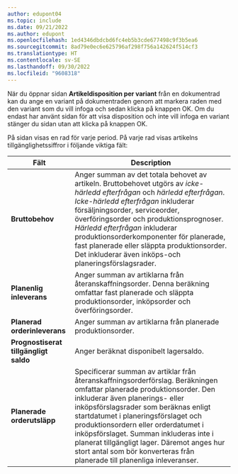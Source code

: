 ```yaml
---
author: edupont04
ms.topic: include
ms.date: 09/21/2022
ms.author: edupont
ms.openlocfilehash: 1ed4346dbdcbd6fc4eb5b3cde677498c9f3b5ea6
ms.sourcegitcommit: 8ad79e0ec6e625796af298f756a142624f514cf3
ms.translationtype: HT
ms.contentlocale: sv-SE
ms.lasthandoff: 09/30/2022
ms.locfileid: "9608318"
---
```

När du öppnar sidan **Artikeldisposition per variant** från en dokumentrad kan du ange en variant på dokumentraden genom att markera raden med den variant som du vill infoga och sedan klicka på knappen OK. Om du endast har använt sidan för att visa disposition och inte vill infoga en variant stänger du sidan utan att klicka på knappen OK.

På sidan visas en rad för varje period. På varje rad visas artikelns tillgänglighetssiffror i följande viktiga fält:

| Fält | Description |
|--|--|
| **Bruttobehov**| Anger summan av det totala behovet av artikeln. Bruttobehovet utgörs av *icke-härledd efterfrågan* och *härledd efterfrågan*. *Icke-härledd efterfrågan* inkluderar försäljningsorder, serviceorder, överföringsorder och produktionsprognoser. *Härledd efterfrågan* inkluderar produktionsorderkomponenter för planerade, fast planerade eller släppta produktionsorder. Det inkluderar även inköps-och planeringsförslagsrader.|
| **Planenlig inleverans** | Anger summan av artiklarna från återanskaffningsorder. Denna beräkning omfattar fast planerade och släppta produktionsorder, inköpsorder och överföringsorder. |
| **Planerad orderinleverans** | Anger summan av artiklarna från planerade produktionsorder. |
| **Prognostiserat tillgängligt saldo** | Anger beräknat disponibelt lagersaldo. |
| **Planerade orderutsläpp** | Specificerar summan av artiklar från återanskaffningsorderförslag. Beräkningen omfattar planerade produktionsorder. Den inkluderar även planerings- eller inköpsförslagsrader som beräknas enligt startdatumet i planeringsförslaget och produktionsordern eller orderdatumet i inköpsförslaget. Summan inkluderas inte i planerat tillgängligt lager. Däremot anges hur stort antal som bör konverteras från planerade till planenliga inleveranser. |
